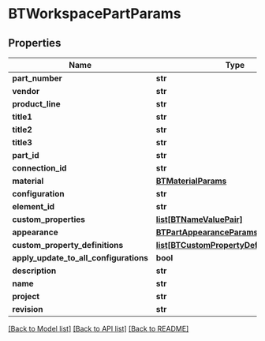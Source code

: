 # BTWorkspacePartParams

## Properties
Name | Type | Description | Notes
------------ | ------------- | ------------- | -------------
**part_number** | **str** |  | [optional] 
**vendor** | **str** |  | [optional] 
**product_line** | **str** |  | [optional] 
**title1** | **str** |  | [optional] 
**title2** | **str** |  | [optional] 
**title3** | **str** |  | [optional] 
**part_id** | **str** |  | [optional] 
**connection_id** | **str** |  | [optional] 
**material** | [**BTMaterialParams**](BTMaterialParams.md) |  | [optional] 
**configuration** | **str** |  | [optional] 
**element_id** | **str** |  | [optional] 
**custom_properties** | [**list[BTNameValuePair]**](BTNameValuePair.md) |  | [optional] 
**appearance** | [**BTPartAppearanceParams**](BTPartAppearanceParams.md) |  | [optional] 
**custom_property_definitions** | [**list[BTCustomPropertyDefinitionParams]**](BTCustomPropertyDefinitionParams.md) |  | [optional] 
**apply_update_to_all_configurations** | **bool** |  | [optional] 
**description** | **str** |  | [optional] 
**name** | **str** |  | [optional] 
**project** | **str** |  | [optional] 
**revision** | **str** |  | [optional] 

[[Back to Model list]](../README.md#documentation-for-models) [[Back to API list]](../README.md#documentation-for-api-endpoints) [[Back to README]](../README.md)


